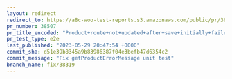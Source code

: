 ```yaml
---
layout: redirect
redirect_to: https://a8c-woo-test-reports.s3.amazonaws.com/public/pr/38507/e2e/index.html
pr_number: 38507
pr_title_encoded: "Product+route+not+updated+after+save+initially+failed+and+succeeded+after"
pr_test_type: e2e
last_published: "2023-05-29 20:47:54 +0000"
commit_sha: d51e39b8345a9b83986387f04e3befb47d6354c2
commit_message: "Fix getProductErrorMessage unit test"
branch_name: fix/38319
---
```


